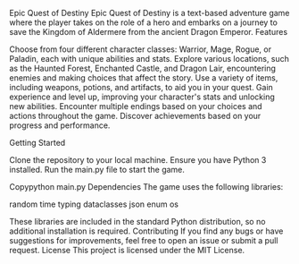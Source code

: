 Epic Quest of Destiny
Epic Quest of Destiny is a text-based adventure game where the player takes on the role of a hero and embarks on a journey to save the Kingdom of Aldermere from the ancient Dragon Emperor.
Features

Choose from four different character classes: Warrior, Mage, Rogue, or Paladin, each with unique abilities and stats.
Explore various locations, such as the Haunted Forest, Enchanted Castle, and Dragon Lair, encountering enemies and making choices that affect the story.
Use a variety of items, including weapons, potions, and artifacts, to aid you in your quest.
Gain experience and level up, improving your character's stats and unlocking new abilities.
Encounter multiple endings based on your choices and actions throughout the game.
Discover achievements based on your progress and performance.

Getting Started

Clone the repository to your local machine.
Ensure you have Python 3 installed.
Run the main.py file to start the game.

Copypython main.py
Dependencies
The game uses the following libraries:

random
time
typing
dataclasses
json
enum
os

These libraries are included in the standard Python distribution, so no additional installation is required.
Contributing
If you find any bugs or have suggestions for improvements, feel free to open an issue or submit a pull request.
License
This project is licensed under the MIT License.
